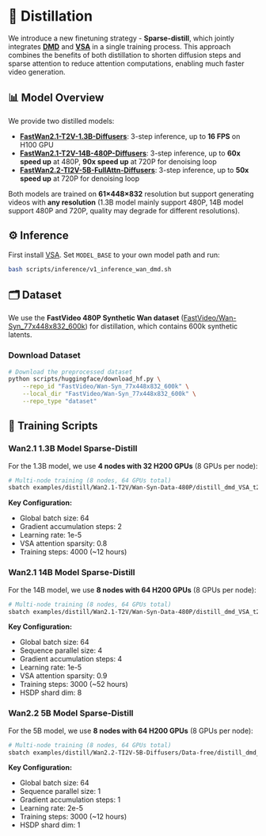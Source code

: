 # 🎯 Distillation

We introduce a new finetuning strategy - **Sparse-distill**, which jointly integrates **[DMD](https://arxiv.org/abs/2405.14867)** and **[VSA](https://arxiv.org/abs/2505.13389)** in a single training process. This approach combines the benefits of both distillation to shorten diffusion steps and sparse attention to reduce attention computations, enabling much faster video generation.

## 📊 Model Overview

We provide two distilled models:

- **[FastWan2.1-T2V-1.3B-Diffusers](https://huggingface.co/FastVideo/FastWan2.1-T2V-1.3B-Diffusers)**: 3-step inference, up to **16 FPS** on H100 GPU
- **[FastWan2.1-T2V-14B-480P-Diffusers](https://huggingface.co/FastVideo/FastWan2.1-T2V-14B-480P-Diffusers)**: 3-step inference, up to **60x speed up** at 480P, **90x speed up** at 720P for denoising loop
- **[FastWan2.2-TI2V-5B-FullAttn-Diffusers](https://huggingface.co/FastVideo/FastWan2.2-TI2V-5B-FullAttn-Diffusers)**: 3-step inference, up to **50x speed up** at 720P for denoising loop

Both models are trained on **61×448×832** resolution but support generating videos with **any resolution** (1.3B  model mainly support 480P, 14B model support 480P and 720P, quality may degrade for different resolutions).

## ⚙️ Inference
First install [VSA](https://hao-ai-lab.github.io/FastVideo/video_sparse_attention/installation.html). Set `MODEL_BASE` to your own model path and run:

```bash
bash scripts/inference/v1_inference_wan_dmd.sh
```

## 🗂️ Dataset

We use the **FastVideo 480P Synthetic Wan dataset** ([FastVideo/Wan-Syn_77x448x832_600k](https://huggingface.co/datasets/FastVideo/Wan-Syn_77x448x832_600k)) for distillation, which contains 600k synthetic latents.

### Download Dataset

```bash
# Download the preprocessed dataset
python scripts/huggingface/download_hf.py \
    --repo_id "FastVideo/Wan-Syn_77x448x832_600k" \
    --local_dir "FastVideo/Wan-Syn_77x448x832_600k" \
    --repo_type "dataset"
```

## 🚀 Training Scripts

### Wan2.1 1.3B Model Sparse-Distill

For the 1.3B model, we use **4 nodes with 32 H200 GPUs** (8 GPUs per node):

```bash
# Multi-node training (8 nodes, 64 GPUs total)
sbatch examples/distill/Wan2.1-T2V/Wan-Syn-Data-480P/distill_dmd_VSA_t2v_1.3B.slurm
```

**Key Configuration:**
- Global batch size: 64
- Gradient accumulation steps: 2
- Learning rate: 1e-5
- VSA attention sparsity: 0.8
- Training steps: 4000 (~12 hours)

### Wan2.1 14B Model Sparse-Distill

For the 14B model, we use **8 nodes with 64 H200 GPUs** (8 GPUs per node):

```bash
# Multi-node training (8 nodes, 64 GPUs total)
sbatch examples/distill/Wan2.1-T2V/Wan-Syn-Data-480P/distill_dmd_VSA_t2v_14B.slurm
```

**Key Configuration:**
- Global batch size: 64
- Sequence parallel size: 4
- Gradient accumulation steps: 4
- Learning rate: 1e-5
- VSA attention sparsity: 0.9
- Training steps: 3000 (~52 hours)
- HSDP shard dim: 8

### Wan2.2 5B Model Sparse-Distill

For the 5B model, we use **8 nodes with 64 H200 GPUs** (8 GPUs per node):

```bash
# Multi-node training (8 nodes, 64 GPUs total)
sbatch examples/distill/Wan2.2-TI2V-5B-Diffusers/Data-free/distill_dmd_t2v_5B.sh 
```

**Key Configuration:**
- Global batch size: 64
- Sequence parallel size: 1
- Gradient accumulation steps: 1
- Learning rate: 2e-5
- Training steps: 3000 (~12 hours)
- HSDP shard dim: 1
